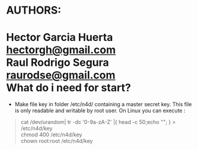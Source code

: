 AUTHORS:
=======
Hector Garcia Huerta hectorgh@gmail.com  
Raul Rodrigo Segura raurodse@gmail.com  
What do i need for start?
=========================
* Make file key in folder /etc/n4d/ containing a master secret key. This file is only readable and writable by root user. On Linux you can execute :  
>cat /dev/urandom| tr -dc '0-9a-zA-Z' |{ head -c 50;echo ""; } > /etc/n4d/key  
>chmod 400 /etc/n4d/key  
>chown root:root /etc/n4d/key
